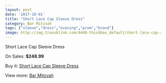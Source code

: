 ```yaml
---
layout: post
date: '2017-10-01'
title: "Short Lace Cap Sleeve Dress"
category: Bar Mitzvah
tags: ["sleeve","dress","evening","prom","brand"]
image: http://img.transblink.com/4440-thickbox_default/short-lace-cap-sleeve-dress.jpg
---
```

Short Lace Cap Sleeve Dress

On Sales: **$248.99**
<a href="https://www.transblink.com/en/bar-mitzvah/1393-short-lace-cap-sleeve-dress.html"><amp-img layout="responsive" width="600" height="600" src="//img.transblink.com/4440-thickbox_default/short-lace-cap-sleeve-dress.jpg" alt="Short Lace Cap Sleeve Dress 0" /></a>
<a href="https://www.transblink.com/en/bar-mitzvah/1393-short-lace-cap-sleeve-dress.html"><amp-img layout="responsive" width="600" height="600" src="//img.transblink.com/4443-thickbox_default/short-lace-cap-sleeve-dress.jpg" alt="Short Lace Cap Sleeve Dress 1" /></a>
<a href="https://www.transblink.com/en/bar-mitzvah/1393-short-lace-cap-sleeve-dress.html"><amp-img layout="responsive" width="600" height="600" src="//img.transblink.com/4442-thickbox_default/short-lace-cap-sleeve-dress.jpg" alt="Short Lace Cap Sleeve Dress 2" /></a>
<a href="https://www.transblink.com/en/bar-mitzvah/1393-short-lace-cap-sleeve-dress.html"><amp-img layout="responsive" width="600" height="600" src="//img.transblink.com/4441-thickbox_default/short-lace-cap-sleeve-dress.jpg" alt="Short Lace Cap Sleeve Dress 3" /></a>

Buy it: [Short Lace Cap Sleeve Dress](https://www.transblink.com/en/bar-mitzvah/1393-short-lace-cap-sleeve-dress.html "Short Lace Cap Sleeve Dress")

View more: [Bar Mitzvah](https://www.transblink.com/en/2-bar-mitzvah "Bar Mitzvah")